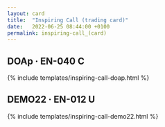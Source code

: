 ```yaml
---
layout: card
title:  "Inspiring Call (trading card)"
date:   2022-06-25 08:44:00 +0100
permalink: inspiring-call_(card)
---
```


## DOAp &middot; EN-040 C

{% include templates/inspiring-call-doap.html %}

## DEMO22 &middot; EN-012 U

{% include templates/inspiring-call-demo22.html %}
